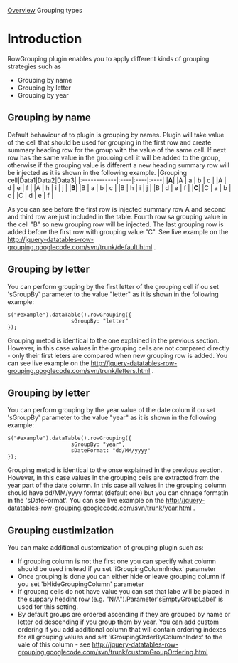 [Overview](Overview.md) Grouping types
# Introduction #

RowGrouping plugin enables you to apply different kinds of grouping strategies such as
  * Grouping by name
  * Grouping by letter
  * Grouping by year

## Grouping by name ##

Default behaviour of to plugin is grouping by names. Plugin will take value of the cell that should be used for grouping in the first row and create summary heading row for the group with the value of the same cell.
If next row has the same value in the grouoing cell it will be added to the group, otherwise if the grouping value is different a new heading summary row will be injected as it is shown in the following example.
|Grouping cell|Data1|Data2|Data3|
|:------------|:----|:----|:----|
|**A**|
|A | a | b | c |
|A | d | e | f |
|A | h | i | j |
|**B**|
|B | a | b | c |
|B | h | i | j |
|B | d | e | f |
|**C**|
|C | a | b | c |
|C | d | e | f |

As you can see before the first row is injected summary row A and second and third row are just included in the table. Fourth row sa grouping value in the cell "B" so new grouping row will be injected. The last grouping row is added before the first row with grouping value "C". See live example on the http://jquery-datatables-row-grouping.googlecode.com/svn/trunk/default.html .

## Grouping by letter ##

You can perform grouping by the first letter of the grouping cell if ou set 'sGroupBy' parameter to the value "letter" as it is shown in the following example:

```
$("#example").dataTable().rowGrouping({
 					sGroupBy: "letter"
});

```
Grouping metod is identical to the one explained in the previous section. However, in this case values in the grouping cells are not compared directly  - only their first leters are compared when new grouping row is added. You can see live example on the http://jquery-datatables-row-grouping.googlecode.com/svn/trunk/letters.html .

## Grouping by letter ##

You can perform grouping by the year value of the date colum if ou set 'sGroupBy' parameter to the value "year" as it is shown in the following example:

```
$("#example").dataTable().rowGrouping({
 					sGroupBy: "year",
 					sDateFormat: "dd/MM/yyyy"
});

```
Grouping metod is identical to the onse explained in the previous section. However, in this case values in the grouping cells are extracted from the year part of the date column. In this case all values in the grouping column should have dd/MM/yyyy format (default one) but you can chnage formatin in the 'sDateFormat'. You can see live example on the http://jquery-datatables-row-grouping.googlecode.com/svn/trunk/year.html .

## Grouping custimization ##
You can make additional customization of grouping plugin such as:
  * If grouping column is not the first one you can specify what column should be used instead if yu set 'iGroupingColumnIndex' parameter
  * Once grouping is done you can either hide or leave grouping column if you set 'bHideGroupingColumn' parameter
  * If groupng cells do not have value you can set that labe will be placed in the suppary headint row (e.g. "N/A").Parameter'sEmptyGroupLabel' is used for this setting.
  * By default groups are ordered ascending if they are grouped by name or letter od descending if you group them by year. You can add custom ordering if you add additional column that will contain ordering indexes for all grouping values and set 'iGroupingOrderByColumnIndex' to the vale of this column - see http://jquery-datatables-row-grouping.googlecode.com/svn/trunk/customGroupOrdering.html
